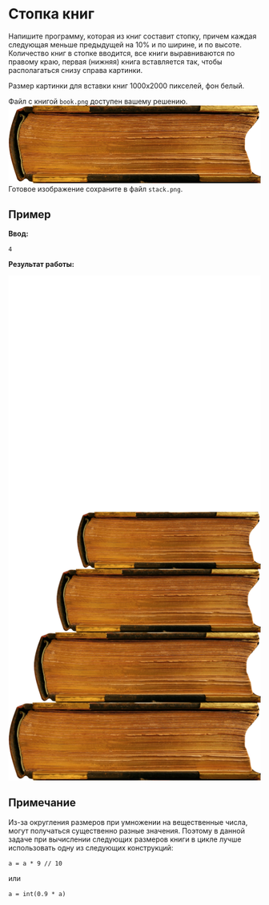 # Стопка книг

Напишите программу, которая из книг составит стопку, причем каждая следующая меньше предыдущей на 10% и по ширине, и по высоте. Количество книг в стопке вводится, все книги выравниваются по правому краю, первая (нижняя) книга вставляется так, чтобы располагаться снизу справа картинки.

Размер картинки для вставки книг 1000х2000 пикселей, фон белый.

Файл с книгой `book.png` доступен вашему решению.
![alt text](image.png)
Готовое изображение сохраните в файл `stack.png`.

## Пример

**Ввод:**

```
4
```

**Результат работы:**

![alt text](image-1.png)

## Примечание

Из-за округления размеров при умножении на вещественные числа, могут получаться существенно разные значения. Поэтому в данной задаче при вычислении следующих размеров книги в цикле лучше использовать одну из следующих конструкций:

```
a = a * 9 // 10
```

или

```
a = int(0.9 * a)
```